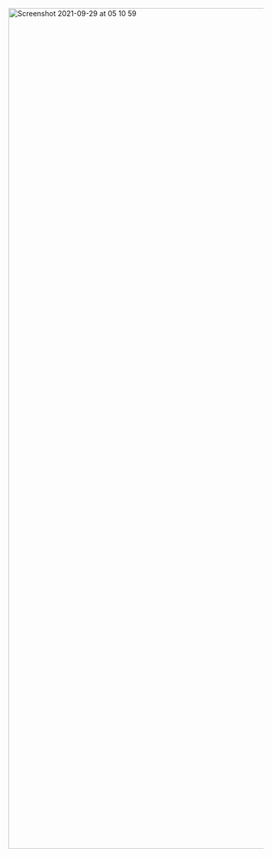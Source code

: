 [<img width="1662" alt="Screenshot 2021-09-29 at 05 10 59" src="https://user-images.githubusercontent.com/19279756/135179894-a9c3c503-7e03-4b60-a862-60840082aba0.png">](https://ajaysivan.com)
